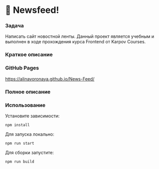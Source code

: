 # 🚀 Newsfeed!

### Задача
Написать сайт новостной ленты. 
Данный проект является учебным и выполнен в ходе прохождения курса Frontend от Karpov Courses.

### Краткое описание


### GitHub Pages
https://alinavoronaya.github.io/News-Feed/

### Полное описание


### Использование

Установите зависимости:
```
npm install
```
Для запуска локально:
```
npm run start
```
Для сборки запустите:
```
npm run build
```


